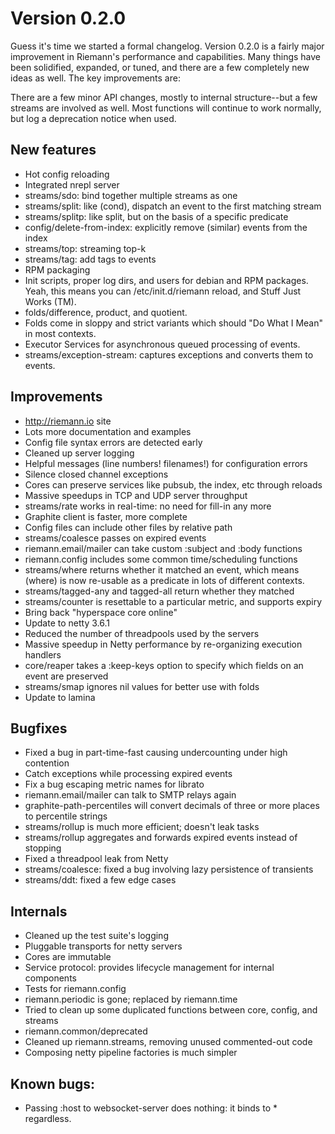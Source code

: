 # Version 0.2.0

Guess it's time we started a formal changelog. Version 0.2.0 is a fairly major
improvement in Riemann's performance and capabilities. Many things have been
solidified, expanded, or tuned, and there are a few completely new ideas as
well. The key improvements are:



There are a few minor API changes, mostly to internal structure--but a few
streams are involved as well. Most functions will continue to work normally,
but log a deprecation notice when used.

## New features

- Hot config reloading
- Integrated nrepl server
- streams/sdo: bind together multiple streams as one
- streams/split: like (cond), dispatch an event to the first matching stream
- streams/splitp: like split, but on the basis of a specific predicate
- config/delete-from-index: explicitly remove (similar) events from the index
- streams/top: streaming top-k
- streams/tag: add tags to events
- RPM packaging
- Init scripts, proper log dirs, and users for debian and RPM packages. Yeah,
  this means you can /etc/init.d/riemann reload, and Stuff Just Works (TM).
- folds/difference, product, and quotient.
- Folds come in sloppy and strict variants which should "Do What I Mean" in
  most contexts.
- Executor Services for asynchronous queued processing of events.
- streams/exception-stream: captures exceptions and converts them to events.

## Improvements

- http://riemann.io site
- Lots more documentation and examples
- Config file syntax errors are detected early
- Cleaned up server logging
- Helpful messages (line numbers! filenames!) for configuration errors
- Silence closed channel exceptions
- Cores can preserve services like pubsub, the index, etc through reloads
- Massive speedups in TCP and UDP server throughput
- streams/rate works in real-time: no need for fill-in any more
- Graphite client is faster, more complete
- Config files can include other files by relative path
- streams/coalesce passes on expired events
- riemann.email/mailer can take custom :subject and :body functions
- riemann.config includes some common time/scheduling functions
- streams/where returns whether it matched an event, which means (where) is
  now re-usable as a predicate in lots of different contexts.
- streams/tagged-any and tagged-all return whether they matched
- streams/counter is resettable to a particular metric, and supports expiry
- Bring back "hyperspace core online"
- Update to netty 3.6.1
- Reduced the number of threadpools used by the servers
- Massive speedup in Netty performance by re-organizing execution handlers
- core/reaper takes a :keep-keys option to specify which fields on an event
  are preserved
- streams/smap ignores nil values for better use with folds
- Update to lamina

## Bugfixes

- Fixed a bug in part-time-fast causing undercounting under high contention
- Catch exceptions while processing expired events
- Fix a bug escaping metric names for librato
- riemann.email/mailer can talk to SMTP relays again
- graphite-path-percentiles will convert decimals of three or more places to
  percentile strings
- streams/rollup is much more efficient; doesn't leak tasks
- streams/rollup aggregates and forwards expired events instead of stopping
- Fixed a threadpool leak from Netty
- streams/coalesce: fixed a bug involving lazy persistence of transients
- streams/ddt: fixed a few edge cases

## Internals

- Cleaned up the test suite's logging
- Pluggable transports for netty servers
- Cores are immutable
- Service protocol: provides lifecycle management for internal components
- Tests for riemann.config
- riemann.periodic is gone; replaced by riemann.time
- Tried to clean up some duplicated functions between core, config, and streams
- riemann.common/deprecated
- Cleaned up riemann.streams, removing unused commented-out code
- Composing netty pipeline factories is much simpler

## Known bugs:

- Passing :host to websocket-server does nothing: it binds to * regardless.

